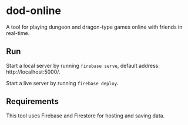 # dod-online
A tool for playing dungeon and dragon-type games online with friends in real-time.

## Run
Start a local server by running `firebase serve`, default address: http://localhost:5000/.

Start a live server by running `firebase deploy`.

## Requirements
This tool uses Firebase and Firestore for hosting and saving data.
